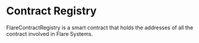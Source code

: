 # Contract Registry

FlareContractRegistry is a smart contract that holds the addresses of all the contract involved in Flare Systems.
